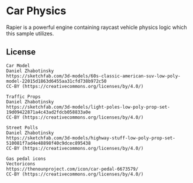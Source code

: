 # Car Physics
Rapier is a powerful engine containing raycast vehicle physics logic which this sample utilizes.

## License
```
Car Model
Daniel Zhabotinsky
https://sketchfab.com/3d-models/60s-classic-american-suv-low-poly-model-22015d1863d6455aa31cfd738b972c50
CC-BY (https://creativecommons.org/licenses/by/4.0/)

Traffic Props
Daniel Zhabotinsky
https://sketchfab.com/3d-models/light-poles-low-poly-prop-set-19d09422871a4c43ad2fdcb058833a0e
CC-BY (https://creativecommons.org/licenses/by/4.0/)

Street Polls
Daniel Zhabotinsky
https://sketchfab.com/3d-models/highway-stuff-low-poly-prop-set-510081f7ad4e48898f40c9dcec895438
CC-BY (https://creativecommons.org/licenses/by/4.0/)

Gas pedal icons
Vectoricons
https://thenounproject.com/icon/car-pedal-6673579/
CC-BY (https://creativecommons.org/licenses/by/4.0/)
```